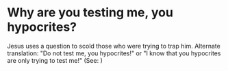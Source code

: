 
# Why are you testing me, you hypocrites?
Jesus uses a question to scold those who were trying to trap him. Alternate translation: "Do not test me, you hypocrites!" or "I know that you hypocrites are only trying to test me!" (See: )